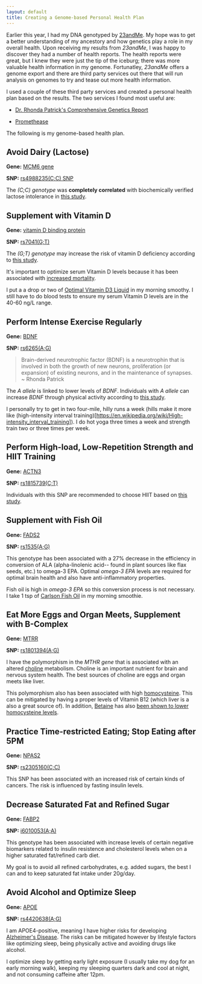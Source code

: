 ```yaml
---
layout: default
title: Creating a Genome-based Personal Health Plan
---
```


Earlier this year, I had my DNA genotyped by [23andMe](23andme.com). My hope was to get a better understanding of my ancestory and how genetics play a role in my overall health. Upon receiving my results from _23andMe_, I was happy to discover they had a number of health reports. The health reports were great, but I knew they were just the tip of the iceburg; there was more valuable health information in my genome. Fortunatley, _23andMe_ offers a genome export and there are third party services out there that will run analysis on genomes to try and tease out more health information.

I used a couple of these third party services and created a personal health plan based on the results. The two services I found most useful are:

- [Dr. Rhonda Patrick's Comprehensive Genetics Report](https://www.foundmyfitness.com/genetics)

- [Promethease](https://promethease.com)

The following is my genome-based health plan.

## Avoid Dairy (Lactose)

**Gene:** [MCM6 gene](https://ghr.nlm.nih.gov/gene/MCM6)

**SNP:** [rs4988235(C;C) SNP](https://www.snpedia.com/index.php/Rs4988235)

The _(C;C) genotype_ was **completely correlated** with biochemically verified lactose intolerance in [this study](https://www.ncbi.nlm.nih.gov/pubmed/11788828?dopt=Abstract).

## Supplement with Vitamin D

**Gene:** [vitamin D binding protein](https://www.ncbi.nlm.nih.gov/gene/2638)

**SNP:** [rs7041(G;T)](https://www.snpedia.com/index.php/Rs7041)

The _(G;T) genotype_ may increase the risk of vitamin D deficiency according to [this study](https://www.sciencedirect.com/science/article/abs/pii/S096007601000172X?via%3Dihub#bib40).

It's important to optimize serum Vitamin D levels because it has been associated with [increased mortality](https://www.bmj.com/content/349/bmj.g6330).

I put a a drop or two of [Optimal Vitamin D3 Liquid](https://amazon.com/Servings-Physician-Formulated-Seeking-Health/dp/B003800UXG) in my morning smoothy. I still have to do blood tests to ensure my serum Vitamin D levels are in the 40-60 ng/L range.

## Perform Intense Exercise Regularly

**Gene:** [BDNF](https://ghr.nlm.nih.gov/gene/BDNF)

**SNP:** [rs6265(A;G)](http://www.snpedia.com/index.php/Rs6265)

> Brain-derived neurotrophic factor (BDNF) is a neurotrophin that is involved in both the growth of new neurons, proliferation (or expansion) of existing neurons, and in the maintenance of synapses. ~ Rhonda Patrick

The _A allele_ is linked to lower levels of _BDNF_. Individuals with _A allele_ can increase _BDNF_ through physical activity according to [this study](https://www.ncbi.nlm.nih.gov/pubmed/23907543/).

I personally try to get in two four-mile, hilly runs a week (hills make it more like (high-intensity interval training)[https://en.wikipedia.org/wiki/High-intensity_interval_training]). I do hot yoga three times a week and strength train two or three times per week.

## Perform High-load, Low-Repetition Strength and HIIT Training

**Gene:** [ACTN3](https://ghr.nlm.nih.gov/gene/ACTN3)

**SNP:** [rs1815739(C;T)](https://www.snpedia.com/index.php/Rs1815739)

Individuals with this SNP are recommended to choose HIIT based on [this study](https://www.ncbi.nlm.nih.gov/pmc/articles/PMC4624116/).

## Supplement with Fish Oil

**Gene:** [FADS2](https://www.ncbi.nlm.nih.gov/gene/9415)

**SNP:** [rs1535(A;G)](https://www.snpedia.com/index.php/Rs1535)

This genotype has been associated with a 27% decrease in the efficiency in conversion of ALA (alpha-​linolenic acid-- found in plant sources like flax seeds, etc.) to omega-3 EPA.  Optimal _omega-3 EPA_ levels are required for optimal brain health and also have anti-inflammatory properties.

Fish oil is high in _omega-3 EPA_ so this conversion process is not necessary. I take 1 tsp of [Carlson Fish Oil](https://www.amazon.com/Carlson-Finest-Lemon-Norwegian-Omega-3s/dp/B00GA86WR6) in my morning smoothie.

## Eat More Eggs and Organ Meets, Supplement with B-Complex

**Gene:** [MTRR](https://ghr.nlm.nih.gov/gene/MTHFR)

**SNP:** [rs1801394(A;G)](https://www.snpedia.com/index.php/Rs1801394)

I have the polymorphism in the _MTHR gene_ that is associated with an altered [choline](https://ods.od.nih.gov/factsheets/Choline-Consumer/) metabolism. Choline is an important nutrient for brain and nervous system health. The best sources of choline are eggs and organ meets like liver.

This polymorphism also has been associated with high [homocysteine](https://en.wikipedia.org/wiki/Homocysteine). This can be mitigated by having a proper levels of Vitamin B12 (which liver is a also a great source of). In addition, [Betaine](https://en.wikipedia.org/wiki/Betaine) has also [been shown to lower homocysteine levels](https://www.ncbi.nlm.nih.gov/pubmed/23997720).

## Practice Time-restricted Eating; Stop Eating after 5PM

**Gene:** [NPAS2](https://ghr.nlm.nih.gov/gene/NPAS2)

**SNP:** [rs2305160(C;C)](https://www.snpedia.com/index.php/Rs2305160)

This SNP has been associated with an increased risk of certain kinds of cancers. The risk is influenced by fasting insulin levels.

## Decrease Saturated Fat and Refined Sugar

**Gene:** [FABP2](https://www.ncbi.nlm.nih.gov/gene/2169)

**SNP:** [i6010053(A;A)](https://www.snpedia.com/index.php/Rs1799883)

This genotype has been associated with increase levels of certain negative biomarkers related to insulin resistence and cholesterol levels when on a higher saturated fat/refined carb diet.

My goal is to avoid all refined carbohydrates, e.g. added sugars, the best I can and to keep saturated fat intake under 20g/day.

## Avoid Alcohol and Optimize Sleep

**Gene:** [APOE](https://ghr.nlm.nih.gov/gene/APOE)

**SNP:** [rs4420638(A;G)](https://www.snpedia.com/index.php/Rs4420638)

I am APOE4-positive, meaning I have higher risks for developing [Alzheimer's Disease](https://www.alz.org/alzheimers-dementia/what-is-alzheimers). The risks can be mitigated however by lifestyle factors like optimizing sleep, being physically active and avoiding drugs like alcohol.

I optimize sleep by getting early light exposure (I usually take my dog for an early morning walk), keeping my sleeping quarters dark and cool at night, and not consuming caffeine after 12pm.
